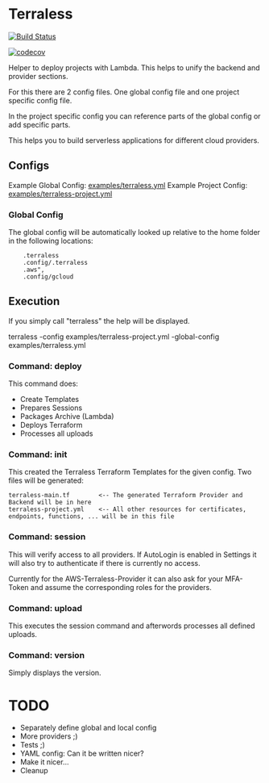 # Terraless

[![Build Status](https://travis-ci.org/Odania-IT/terraless.svg?branch=master)](https://travis-ci.org/Odania-IT/terraless)

[![codecov](https://codecov.io/gh/Odania-IT/terraless/branch/master/graph/badge.svg)](https://codecov.io/gh/Odania-IT/terraless)

Helper to deploy projects with Lambda. This helps to unify the backend and provider sections.

For this there are 2 config files. One global config file and one project specific config file.

In the project specific config you can reference parts of the global config or add specific parts.

This helps you to build serverless applications for different cloud providers.

## Configs

Example Global Config: [examples/terraless.yml](examples/terraless.yml)
Example Project Config: [examples/terraless-project.yml](examples/terraless-project.yml)

### Global Config

The global config will be automatically looked up relative to the home folder in the following locations:

		.terraless
		.config/.terraless
		.aws",
		.config/gcloud

## Execution

If you simply call "terraless" the help will be displayed.

terraless -config examples/terraless-project.yml -global-config examples/terraless.yml

### Command: deploy

This command does:

* Create Templates
* Prepares Sessions
* Packages Archive (Lambda)
* Deploys Terraform
* Processes all uploads

### Command: init

This created the Terraless Terraform Templates for the given config. Two files will be generated:

    terraless-main.tf        <-- The generated Terraform Provider and Backend will be in here
    terraless-project.yml    <-- All other resources for certificates, endpoints, functions, ... will be in this file

### Command: session

This will verify access to all providers. If AutoLogin is enabled in Settings it will also try to authenticate if there
is currently no access.

Currently for the AWS-Terraless-Provider it can also ask for your MFA-Token and assume the corresponding roles for the
providers.

### Command: upload

This executes the session command and afterwords processes all defined uploads.

### Command: version

Simply displays the version.

# TODO

* Separately define global and local config
* More providers ;)
* Tests ;)
* YAML config: Can it be written nicer?
* Make it nicer...
* Cleanup
